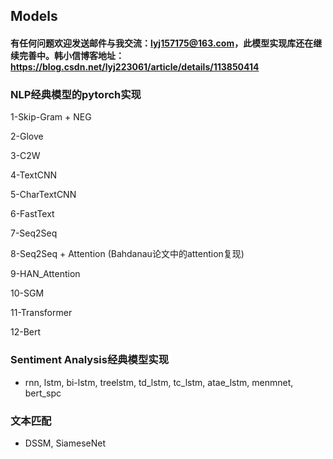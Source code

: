 ## Models
#### 有任何问题欢迎发送邮件与我交流：lyj157175@163.com，此模型实现库还在继续完善中。韩小信博客地址：https://blog.csdn.net/lyj223061/article/details/113850414


### NLP经典模型的pytorch实现
1-Skip-Gram + NEG

2-Glove

3-C2W

4-TextCNN

5-CharTextCNN

6-FastText

7-Seq2Seq

8-Seq2Seq + Attention (Bahdanau论文中的attention复现)

9-HAN_Attention

10-SGM

11-Transformer

12-Bert



### Sentiment Analysis经典模型实现

- rnn,  lstm,  bi-lstm,  treelstm,  td_lstm,  tc_lstm,  atae_lstm,  menmnet,  bert_spc



### 文本匹配
- DSSM,  SiameseNet


